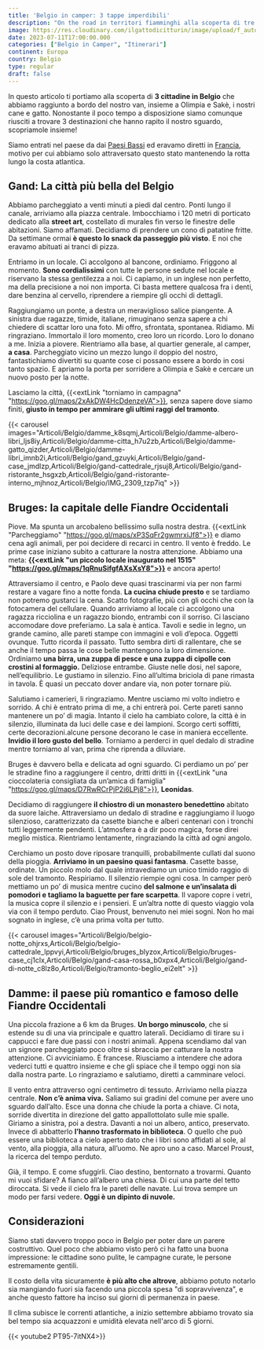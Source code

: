 ```yaml
---
title: 'Belgio in camper: 3 tappe imperdibili'
description: "On the road in territori fiamminghi alla scoperta di tre tappe imperdibili"
image: https://res.cloudinary.com/ilgattodicitturin/image/upload/f_auto,q_auto,w_800,dpr_auto/v1689502214/Articoli/Belgio/gand-canale_xb3df3.jpg
date: 2023-07-11T17:00:00.000
categories: ["Belgio in Camper", "Itinerari"]
continent: Europa
country: Belgio
type: regular
draft: false
---
```


In questo articolo ti portiamo alla scoperta di **3 cittadine in Belgio** che abbiamo raggiunto a bordo del nostro van, insieme a Olimpia e Sakè, i nostri cane e gatto. Nonostante il poco tempo a disposizione siamo comunque riusciti a trovare 3 destinazioni che hanno rapito il nostro sguardo, scopriamole insieme! 

Siamo entrati nel paese da  dai [Paesi Bassi](/blog/viaggio-paesi-bassi-in-camper-itinerari/) ed eravamo diretti in [Francia](/blog/viaggio-francia-alta-francia-in-camper-itinerari/), motivo per cui abbiamo solo attraversato questo stato mantenendo la rotta lungo la costa atlantica.

## Gand: La città più bella del Belgio

Abbiamo parcheggiato a venti minuti a piedi dal centro. Ponti lungo il canale, arriviamo alla piazza centrale. Imbocchiamo i 120 metri di porticato dedicato alla **street art**, costellato di murales fin verso le finestre delle abitazioni. Siamo affamati. Decidiamo di prendere un cono di patatine fritte. Da settimane ormai **è questo lo snack da passeggio più visto**. E noi che eravamo abituati ai tranci di pizza. 

Entriamo in un locale. Ci accolgono al bancone, ordiniamo. Friggono al momento. **Sono cordialissimi** con tutte le persone sedute nel locale e riservano la stessa gentilezza a noi. Ci capiamo, in un inglese non perfetto, ma della precisione a noi non importa. Ci basta mettere qualcosa fra i denti, dare benzina al cervello, riprendere a riempire gli occhi di dettagli. 

Raggiungiamo un ponte, a destra un meraviglioso salice piangente. A sinistra due ragazze, timide, italiane, rimuginano senza sapere a chi chiedere di scattar loro una foto. Mi offro, sfrontata, spontanea. Ridiamo. Mi ringraziano. Immortalo il loro momento, creo loro un ricordo. Loro lo donano a me. Inizia a piovere. Rientriamo alla base, al quartier generale, al camper, **a casa**. Parcheggiato vicino un mezzo lungo il doppio del nostro, fantastichiamo divertiti su quante cose ci possano essere a bordo in cosi tanto spazio. E apriamo la porta per sorridere a Olimpia e Sakè e cercare un nuovo posto per la notte. 

Lasciamo la città, {{<extLink "torniamo in campagna" "https://goo.gl/maps/2xAkDW4HcDdenzeVA">}}, senza sapere dove siamo finiti, **giusto in tempo per ammirare gli ultimi raggi del tramonto**. 

{{< carousel images="Articoli/Belgio/damme_k8sqmj,Articoli/Belgio/damme-albero-libri_ljs8iy,Articoli/Belgio/damme-citta_h7u2zb,Articoli/Belgio/damme-gatto_qizder,Articoli/Belgio/damme-libri_imnb2i,Articoli/Belgio/gand_gzuyki,Articoli/Belgio/gand-case_jmdlzp,Articoli/Belgio/gand-cattedrale_rjsuj8,Articoli/Belgio/gand-ristorante_hsgxzb,Articoli/Belgio/gand-ristorante-interno_mjhnoz,Articoli/Belgio/IMG_2309_tzp7iq" >}}

## Bruges: la capitale delle Fiandre Occidentali

Piove. Ma spunta un arcobaleno bellissimo sulla nostra destra. {{<extLink "Parcheggiamo" "https://goo.gl/maps/xP3SqFr2gwmrxiJf8">}} e diamo cena agli animali, per poi decidere di recarci in centro. Il vento è freddo. Le prime case iniziano subito a catturare la nostra attenzione. Abbiamo una meta: **{{<extLink "un piccolo locale inaugurato nel 1515" "https://goo.gl/maps/1qRnuSifgfAXsXsY8">}}** e ancora aperto!

Attraversiamo il centro, e Paolo deve quasi trascinarmi via per non farmi restare a vagare fino a notte fonda. **La cucina chiude presto** e se tardiamo non potremo gustarci la cena. Scatto fotografie, più con gli occhi che con la fotocamera del cellulare. Quando arriviamo al locale ci accolgono una ragazza ricciolina e un ragazzo biondo, entrambi con il sorriso. Ci lasciano accomodare dove preferiamo. La sala è antica. Tavoli e sedie in legno, un grande camino, alle pareti stampe con immagini e voli d’epoca. Oggetti ovunque. Tutto ricorda il passato. Tutto sembra dirti di rallentare, che se anche il tempo passa le cose belle mantengono la loro dimensione. Ordiniamo **una birra, una zuppa di pesce e una zuppa di cipolle con crostini al formaggio.** Deliziose entrambe. Giuste nelle dosi, nel sapore, nell’equilibrio. Le gustiamo in silenzio. Fino all’ultima briciola di pane rimasta in tavola. È quasi un peccato dover andare via, non poter tornare più. 

Salutiamo i camerieri, li ringraziamo. Mentre usciamo mi volto indietro e sorrido. A chi è entrato prima di me, a chi entrerà poi. Certe pareti sanno mantenere un po’ di magia. Intanto il cielo ha cambiato colore, la città è in silenzio, illuminata da luci delle case e dei lampioni. Scorgo certi soffitti, certe decorazioni.alcune persone decorano le case in maniera eccellente. **Invidio il loro gusto del bello**. Torniamo a perderci in quel dedalo di stradine mentre torniamo al van, prima che riprenda a diluviare.

Bruges è davvero bella e delicata ad ogni sguardo. Ci perdiamo un po’ per le stradine fino a raggiungere il centro, dritti dritti in {{<extLink "una cioccolateria consigliata da un’amica di famiglia" "https://goo.gl/maps/D7RwRCrPjP2i6LPj8">}}, **Leonidas**. 

Decidiamo di raggiungere **il chiostro di un monastero benedettino** abitato da suore laiche. Attraversiamo un dedalo di stradine e raggiungiamo il luogo silenzioso, caratterizzato da casette bianche e alberi centenari con i tronchi tutti leggermente pendenti. L’atmosfera è a dir poco magica, forse direi meglio mistica. Rientriamo lentamente, ringraziando la città ad ogni angolo. 

Cerchiamo un posto dove riposare tranquilli, probabilmente cullati dal suono della pioggia. **Arriviamo in un paesino quasi fantasma**. Casette basse, ordinate. Un piccolo molo dal quale intravediamo un unico timido raggio di sole del tramonto. Respiriamo. Il silenzio riempie ogni cosa. In camper però mettiamo un po’ di musica mentre cucino **del salmone e un’insalata di pomodori e tagliamo la baguette per fare scarpetta**. Il vapore copre i vetri, la musica copre il silenzio e i pensieri. E un’altra notte di questo viaggio vola via con il tempo perduto. Ciao Proust, benvenuto nei miei sogni. Non ho mai sognato in inglese, c’è una prima volta per tutto. 

{{< carousel images="Articoli/Belgio/belgio-notte_ohjrxs,Articoli/Belgio/belgio-cattedrale_lppvyi,Articoli/Belgio/bruges_blyzox,Articoli/Belgio/bruges-case_cj1clx,Articoli/Belgio/gand-casa-rossa_b0xpx4,Articoli/Belgio/gand-di-notte_c8lz8o,Articoli/Belgio/tramonto-beglio_ei2elt" >}}

## Damme: il paese più romantico e famoso delle Fiandre Occidentali

Una piccola frazione a 6 km da Bruges. **Un borgo minuscolo**, che si estende su di una via principale e quattro laterali. Decidiamo di tirare su i cappucci e fare due passi con i nostri animali. Appena scendiamo dal van un signore parcheggiato poco oltre si sbraccia per catturare la nostra attenzione. Ci avviciniamo. È francese. Riusciamo a intendere che adora vederci tutti e quattro insieme e che gli spiace che il tempo oggi non sia dalla nostra parte. Lo ringraziamo e salutiamo, diretti a camminare veloci. 

Il vento entra attraverso ogni centimetro di tessuto. Arriviamo nella piazza centrale. **Non c’è anima viva.** Saliamo sui gradini del comune per avere uno sguardo dall’alto. Esce una donna che chiude la porta a chiave. Ci nota, sorride divertita in direzione del gatto appallottolato sulle mie spalle. Giriamo a sinistra, poi a destra. Davanti a noi un albero, antico, preservato. Invece di abbatterlo **l’hanno trasformato in biblioteca**. O quello che può essere una biblioteca a cielo aperto dato che i libri sono affidati al sole, al vento, alla pioggia, alla natura, all’uomo. Ne apro uno a caso. Marcel Proust, la ricerca del tempo perduto. 

Già, il tempo. E come sfuggirli. Ciao destino, bentornato a trovarmi. Quanto mi vuoi sfidare? A fianco all’albero una chiesa. Di cui una parte del tetto diroccata. Si vede il cielo fra le pareti delle navate. Lui trova sempre un modo per farsi vedere. **Oggi è un dipinto di nuvole.** 

## Considerazioni 

Siamo stati davvero troppo poco in Belgio per poter dare un parere costruttivo. Quel poco che abbiamo visto però ci ha fatto una buona impressione: le cittadine sono pulite, le campagne curate, le persone estremamente gentili.

Il costo della vita sicuramente **è più alto che altrove**, abbiamo potuto notarlo sia mangiando fuori sia facendo una piccola spesa "di sopravvivenza", e anche questo fattore ha inciso sui giorni di permanenza in paese.

Il clima subisce le correnti atlantiche, a inizio settembre abbiamo trovato sia bel tempo sia acquazzoni e umidità elevata nell'arco di 5 giorni. 

{{< youtube2 PT95-7itNX4>}}